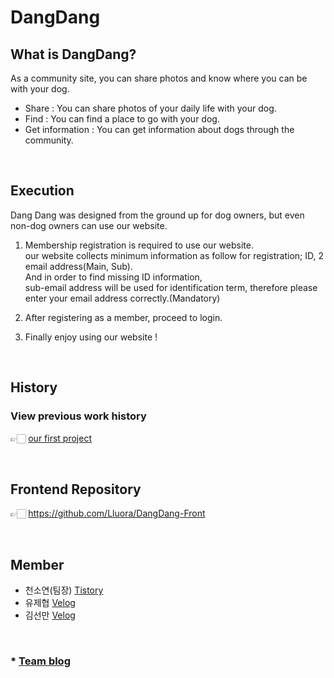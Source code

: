 # DangDang

## What is DangDang?
As a community site, you can share photos and know where you can be with your dog.

- Share : You can share photos of your daily life with your dog.
- Find : You can find a place to go with your dog.
- Get information : You can get information about dogs through the community.

<br>

## Execution
Dang Dang was designed from the ground up for dog owners, but even non-dog owners can use our website.

1. Membership registration is required to use our website.          
our website collects minimum information as follow for registration; ID, 2 email address(Main, Sub).         
And in order to find missing ID information,    
sub-email address will be used for identification term, therefore please enter your email address correctly.(Mandatory)

2. After registering as a member, proceed to login.

3. Finally enjoy using our website !



<br>

## History
### View previous work history
👉🏻 [our first project](https://github.com/Lluora/Team14)

<br>

## Frontend Repository
👉🏻 https://github.com/Lluora/DangDang-Front

<br>

## Member
- 천소연(팀장) [Tistory](https://lu-delight.tistory.com/)
- 유제협 [Velog](https://velog.io/@yu_jep)
- 김선만 [Velog](http://velog.io/@manijang2)

<br>

### * [Team blog](https://lu-delight.tistory.com/category/spartacodingclub/Project)
